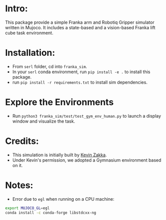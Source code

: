 # Intro:
This package provide a simple Franka arm and Robotiq Gripper simulator written in Mujoco.
It includes a state-based and a vision-based Franka lift cube task environment.

# Installation:
- From `serl` folder, cd into `franka_sim`.
- In your `serl` conda environment, run `pip install -e .` to install this package.
- run `pip install -r requirements.txt` to install sim dependencies.

# Explore the Environments
- Run `python3 franka_sim/test/test_gym_env_human.py` to launch a display window and visualize the task.

# Credits:
- This simulation is initially built by [Kevin Zakka](https://kzakka.com/).
- Under Kevin's permission, we adopted a Gymnasium environment based on it.

# Notes:
- Error due to `egl` when running on a CPU machine:
```bash
export MUJOCO_GL=egl
conda install -c conda-forge libstdcxx-ng
```
